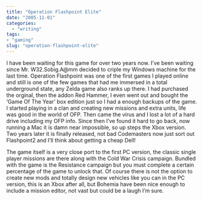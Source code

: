 ```yaml
---
title: "Operation Flashpoint Elite"
date: "2005-11-01"
categories:
  - "writing"
tags:
- "gaming"
slug: "operation-flashpoint-elite"
---
```


 <!-- [![OFPEUK.jpg][image-1]][1] -->
I have been waiting for this game for over two years now. I’ve been waiting since Mr. W32.Sobig.A@mm decided to criple my Windows machine for the last time.
Operation Flashpoint was one of the first games I played online and still is one of the few games that had me immersed in a total underground state, any Zelda game also ranks up there. I had purchased the orginal, then the addon Red Hammer, I even went out and bought the ‘Game Of The Year’ box edition just so I had a enough backups of the game. I started playing in a clan and creating new missions and extra units, life was good in the world of OFP. Then came the virus and I lost a lot of a hard drive including my OFP info. Since then I’ve found it hard to go back, now running a Mac it is damn near impossible, so up steps the Xbox version. Two years later it is finally released, not bad Codemasters now just sort out Flashpoint2 and I’ll think about getting a cheap Dell!

The game itself is a very close port to the first PC version, the classic single player missions are there along with the Cold War Crisis campaign. Bundled with the game is the Resistance campaign but you must complete a certain percentage of the game to unlock that. Of course there is not the option to create new mods and totally design new vehicles like you can in the PC version, this is an Xbox after all, but Bohemia have been nice enough to include a mission editor, not vast but could be a laugh I’m sure.

[1]:	https://www.flickr.com/photos/funkylarma/58439023/ "Operation Flashpoint Elite"

[image-1]:	/images/58439023_51a7d207f1_t.jpg
